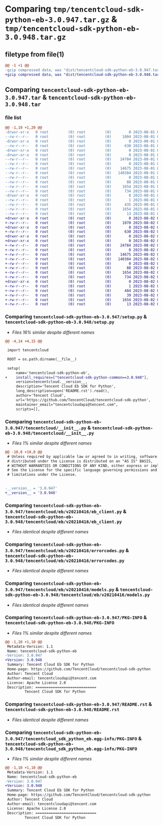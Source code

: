 # Comparing `tmp/tencentcloud-sdk-python-eb-3.0.947.tar.gz` & `tmp/tencentcloud-sdk-python-eb-3.0.948.tar.gz`

## filetype from file(1)

```diff
@@ -1 +1 @@
-gzip compressed data, was "dist/tencentcloud-sdk-python-eb-3.0.947.tar", last modified: Tue Aug  1 00:36:37 2023, max compression
+gzip compressed data, was "dist/tencentcloud-sdk-python-eb-3.0.948.tar", last modified: Wed Aug  2 00:29:07 2023, max compression
```

## Comparing `tencentcloud-sdk-python-eb-3.0.947.tar` & `tencentcloud-sdk-python-eb-3.0.948.tar`

### file list

```diff
@@ -1,19 +1,20 @@
-drwxr-xr-x   0 root         (0) root         (0)        0 2023-08-01 00:36:37.000000 tencentcloud-sdk-python-eb-3.0.947/
--rw-r--r--   0 root         (0) root         (0)     1004 2023-08-01 00:36:37.000000 tencentcloud-sdk-python-eb-3.0.947/setup.py
-drwxr-xr-x   0 root         (0) root         (0)        0 2023-08-01 00:36:37.000000 tencentcloud-sdk-python-eb-3.0.947/tencentcloud/
--rw-r--r--   0 root         (0) root         (0)      630 2023-08-01 00:36:37.000000 tencentcloud-sdk-python-eb-3.0.947/tencentcloud/__init__.py
-drwxr-xr-x   0 root         (0) root         (0)        0 2023-08-01 00:36:37.000000 tencentcloud-sdk-python-eb-3.0.947/tencentcloud/eb/
-drwxr-xr-x   0 root         (0) root         (0)        0 2023-08-01 00:36:37.000000 tencentcloud-sdk-python-eb-3.0.947/tencentcloud/eb/v20210416/
--rw-r--r--   0 root         (0) root         (0)    24784 2023-08-01 00:36:37.000000 tencentcloud-sdk-python-eb-3.0.947/tencentcloud/eb/v20210416/eb_client.py
--rw-r--r--   0 root         (0) root         (0)        0 2023-08-01 00:36:37.000000 tencentcloud-sdk-python-eb-3.0.947/tencentcloud/eb/v20210416/__init__.py
--rw-r--r--   0 root         (0) root         (0)    14675 2023-08-01 00:36:37.000000 tencentcloud-sdk-python-eb-3.0.947/tencentcloud/eb/v20210416/errorcodes.py
--rw-r--r--   0 root         (0) root         (0)   140384 2023-08-01 00:36:37.000000 tencentcloud-sdk-python-eb-3.0.947/tencentcloud/eb/v20210416/models.py
--rw-r--r--   0 root         (0) root         (0)        0 2023-08-01 00:36:37.000000 tencentcloud-sdk-python-eb-3.0.947/tencentcloud/eb/__init__.py
--rw-r--r--   0 root         (0) root         (0)       88 2023-08-01 00:36:37.000000 tencentcloud-sdk-python-eb-3.0.947/setup.cfg
--rw-r--r--   0 root         (0) root         (0)     1654 2023-08-01 00:36:37.000000 tencentcloud-sdk-python-eb-3.0.947/PKG-INFO
--rw-r--r--   0 root         (0) root         (0)      734 2023-08-01 00:36:37.000000 tencentcloud-sdk-python-eb-3.0.947/README.rst
-drwxr-xr-x   0 root         (0) root         (0)        0 2023-08-01 00:36:37.000000 tencentcloud-sdk-python-eb-3.0.947/tencentcloud_sdk_python_eb.egg-info/
--rw-r--r--   0 root         (0) root         (0)        1 2023-08-01 00:36:37.000000 tencentcloud-sdk-python-eb-3.0.947/tencentcloud_sdk_python_eb.egg-info/dependency_links.txt
--rw-r--r--   0 root         (0) root         (0)      435 2023-08-01 00:36:37.000000 tencentcloud-sdk-python-eb-3.0.947/tencentcloud_sdk_python_eb.egg-info/SOURCES.txt
--rw-r--r--   0 root         (0) root         (0)     1654 2023-08-01 00:36:37.000000 tencentcloud-sdk-python-eb-3.0.947/tencentcloud_sdk_python_eb.egg-info/PKG-INFO
--rw-r--r--   0 root         (0) root         (0)       13 2023-08-01 00:36:37.000000 tencentcloud-sdk-python-eb-3.0.947/tencentcloud_sdk_python_eb.egg-info/top_level.txt
+drwxr-xr-x   0 root         (0) root         (0)        0 2023-08-02 00:29:07.000000 tencentcloud-sdk-python-eb-3.0.948/
+-rw-r--r--   0 root         (0) root         (0)     1070 2023-08-02 00:29:07.000000 tencentcloud-sdk-python-eb-3.0.948/setup.py
+drwxr-xr-x   0 root         (0) root         (0)        0 2023-08-02 00:29:07.000000 tencentcloud-sdk-python-eb-3.0.948/tencentcloud/
+-rw-r--r--   0 root         (0) root         (0)      630 2023-08-02 00:29:07.000000 tencentcloud-sdk-python-eb-3.0.948/tencentcloud/__init__.py
+drwxr-xr-x   0 root         (0) root         (0)        0 2023-08-02 00:29:07.000000 tencentcloud-sdk-python-eb-3.0.948/tencentcloud/eb/
+drwxr-xr-x   0 root         (0) root         (0)        0 2023-08-02 00:29:07.000000 tencentcloud-sdk-python-eb-3.0.948/tencentcloud/eb/v20210416/
+-rw-r--r--   0 root         (0) root         (0)    24784 2023-08-02 00:29:07.000000 tencentcloud-sdk-python-eb-3.0.948/tencentcloud/eb/v20210416/eb_client.py
+-rw-r--r--   0 root         (0) root         (0)        0 2023-08-02 00:29:07.000000 tencentcloud-sdk-python-eb-3.0.948/tencentcloud/eb/v20210416/__init__.py
+-rw-r--r--   0 root         (0) root         (0)    14675 2023-08-02 00:29:07.000000 tencentcloud-sdk-python-eb-3.0.948/tencentcloud/eb/v20210416/errorcodes.py
+-rw-r--r--   0 root         (0) root         (0)   140384 2023-08-02 00:29:07.000000 tencentcloud-sdk-python-eb-3.0.948/tencentcloud/eb/v20210416/models.py
+-rw-r--r--   0 root         (0) root         (0)        0 2023-08-02 00:29:07.000000 tencentcloud-sdk-python-eb-3.0.948/tencentcloud/eb/__init__.py
+-rw-r--r--   0 root         (0) root         (0)       88 2023-08-02 00:29:07.000000 tencentcloud-sdk-python-eb-3.0.948/setup.cfg
+-rw-r--r--   0 root         (0) root         (0)     1654 2023-08-02 00:29:07.000000 tencentcloud-sdk-python-eb-3.0.948/PKG-INFO
+-rw-r--r--   0 root         (0) root         (0)      734 2023-08-02 00:29:07.000000 tencentcloud-sdk-python-eb-3.0.948/README.rst
+drwxr-xr-x   0 root         (0) root         (0)        0 2023-08-02 00:29:07.000000 tencentcloud-sdk-python-eb-3.0.948/tencentcloud_sdk_python_eb.egg-info/
+-rw-r--r--   0 root         (0) root         (0)        1 2023-08-02 00:29:07.000000 tencentcloud-sdk-python-eb-3.0.948/tencentcloud_sdk_python_eb.egg-info/dependency_links.txt
+-rw-r--r--   0 root         (0) root         (0)      484 2023-08-02 00:29:07.000000 tencentcloud-sdk-python-eb-3.0.948/tencentcloud_sdk_python_eb.egg-info/SOURCES.txt
+-rw-r--r--   0 root         (0) root         (0)       39 2023-08-02 00:29:07.000000 tencentcloud-sdk-python-eb-3.0.948/tencentcloud_sdk_python_eb.egg-info/requires.txt
+-rw-r--r--   0 root         (0) root         (0)     1654 2023-08-02 00:29:07.000000 tencentcloud-sdk-python-eb-3.0.948/tencentcloud_sdk_python_eb.egg-info/PKG-INFO
+-rw-r--r--   0 root         (0) root         (0)       13 2023-08-02 00:29:07.000000 tencentcloud-sdk-python-eb-3.0.948/tencentcloud_sdk_python_eb.egg-info/top_level.txt
```

### Comparing `tencentcloud-sdk-python-eb-3.0.947/setup.py` & `tencentcloud-sdk-python-eb-3.0.948/setup.py`

 * *Files 16% similar despite different names*

```diff
@@ -4,14 +4,15 @@
 
 import tencentcloud
 
 ROOT = os.path.dirname(__file__)
 
 setup(
     name='tencentcloud-sdk-python-eb',
+    install_requires=["tencentcloud-sdk-python-common==3.0.948"],
     version=tencentcloud.__version__,
     description='Tencent Cloud Eb SDK for Python',
     long_description=open('README.rst').read(),
     author='Tencent Cloud',
     url='https://github.com/TencentCloud/tencentcloud-sdk-python',
     maintainer_email="tencentcloudapi@tencent.com",
     scripts=[],
```

### Comparing `tencentcloud-sdk-python-eb-3.0.947/tencentcloud/__init__.py` & `tencentcloud-sdk-python-eb-3.0.948/tencentcloud/__init__.py`

 * *Files 1% similar despite different names*

```diff
@@ -10,8 +10,8 @@
 # Unless required by applicable law or agreed to in writing, software
 # distributed under the License is distributed on an "AS IS" BASIS,
 # WITHOUT WARRANTIES OR CONDITIONS OF ANY KIND, either express or implied.
 # See the License for the specific language governing permissions and
 # limitations under the License.
 
 
-__version__ = '3.0.947'
+__version__ = '3.0.948'
```

### Comparing `tencentcloud-sdk-python-eb-3.0.947/tencentcloud/eb/v20210416/eb_client.py` & `tencentcloud-sdk-python-eb-3.0.948/tencentcloud/eb/v20210416/eb_client.py`

 * *Files identical despite different names*

### Comparing `tencentcloud-sdk-python-eb-3.0.947/tencentcloud/eb/v20210416/errorcodes.py` & `tencentcloud-sdk-python-eb-3.0.948/tencentcloud/eb/v20210416/errorcodes.py`

 * *Files identical despite different names*

### Comparing `tencentcloud-sdk-python-eb-3.0.947/tencentcloud/eb/v20210416/models.py` & `tencentcloud-sdk-python-eb-3.0.948/tencentcloud/eb/v20210416/models.py`

 * *Files identical despite different names*

### Comparing `tencentcloud-sdk-python-eb-3.0.947/PKG-INFO` & `tencentcloud-sdk-python-eb-3.0.948/PKG-INFO`

 * *Files 1% similar despite different names*

```diff
@@ -1,10 +1,10 @@
 Metadata-Version: 1.1
 Name: tencentcloud-sdk-python-eb
-Version: 3.0.947
+Version: 3.0.948
 Summary: Tencent Cloud Eb SDK for Python
 Home-page: https://github.com/TencentCloud/tencentcloud-sdk-python
 Author: Tencent Cloud
 Author-email: tencentcloudapi@tencent.com
 License: Apache License 2.0
 Description: ============================
         Tencent Cloud SDK for Python
```

### Comparing `tencentcloud-sdk-python-eb-3.0.947/README.rst` & `tencentcloud-sdk-python-eb-3.0.948/README.rst`

 * *Files identical despite different names*

### Comparing `tencentcloud-sdk-python-eb-3.0.947/tencentcloud_sdk_python_eb.egg-info/PKG-INFO` & `tencentcloud-sdk-python-eb-3.0.948/tencentcloud_sdk_python_eb.egg-info/PKG-INFO`

 * *Files 1% similar despite different names*

```diff
@@ -1,10 +1,10 @@
 Metadata-Version: 1.1
 Name: tencentcloud-sdk-python-eb
-Version: 3.0.947
+Version: 3.0.948
 Summary: Tencent Cloud Eb SDK for Python
 Home-page: https://github.com/TencentCloud/tencentcloud-sdk-python
 Author: Tencent Cloud
 Author-email: tencentcloudapi@tencent.com
 License: Apache License 2.0
 Description: ============================
         Tencent Cloud SDK for Python
```

